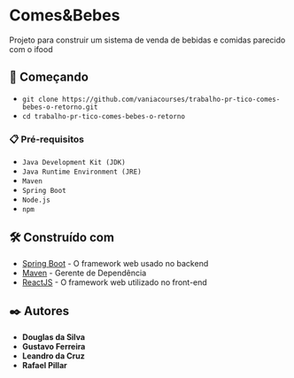 # Comes&Bebes

Projeto para construir um sistema de venda de bebidas e comidas parecido com o ifood

## 🚀 Começando

- `git clone https://github.com/vaniacourses/trabalho-pr-tico-comes-bebes-o-retorno.git`
- `cd trabalho-pr-tico-comes-bebes-o-retorno`

### 📋 Pré-requisitos

- `Java Development Kit (JDK)`
- `Java Runtime Environment (JRE) `
- `Maven`
- `Spring Boot`
- `Node.js`
- `npm`

## 🛠️ Construído com

* [Spring Boot](https://spring.io/projects/spring-boot) - O framework web usado no backend
* [Maven](https://maven.apache.org/) - Gerente de Dependência
* [ReactJS](https://react.dev/) - O framework web utilizado no front-end

## ✒️ Autores

* **Douglas da Silva**
* **Gustavo Ferreira**
* **Leandro da Cruz**
* **Rafael Pillar** 

